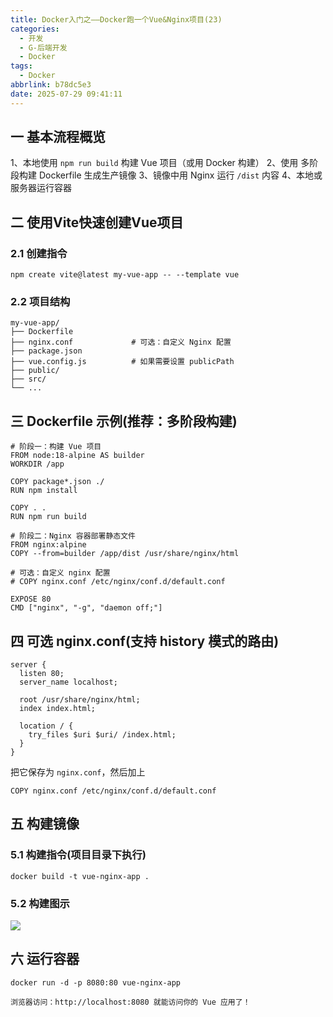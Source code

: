 ```yaml
---
title: Docker入门之——Docker跑一个Vue&Nginx项目(23)
categories:
  - 开发
  - G-后端开发
  - Docker
tags:
  - Docker
abbrlink: b78dc5e3
date: 2025-07-29 09:41:11
---
```

## 一 基本流程概览

1、本地使用 `npm run build` 构建 Vue 项目（或用 Docker 构建）
2、使用 多阶段构建 Dockerfile 生成生产镜像
3、镜像中用 Nginx 运行 `/dist` 内容
4、本地或服务器运行容器

<!--more-->

## 二 使用Vite快速创建Vue项目

### 2.1 创建指令

```
npm create vite@latest my-vue-app -- --template vue
```

### 2.2 项目结构

```
my-vue-app/
├── Dockerfile
├── nginx.conf             # 可选：自定义 Nginx 配置
├── package.json
├── vue.config.js          # 如果需要设置 publicPath
├── public/
├── src/
└── ...
```

## 三 Dockerfile 示例(推荐：多阶段构建)

```
# 阶段一：构建 Vue 项目
FROM node:18-alpine AS builder
WORKDIR /app

COPY package*.json ./
RUN npm install

COPY . .
RUN npm run build

# 阶段二：Nginx 容器部署静态文件
FROM nginx:alpine
COPY --from=builder /app/dist /usr/share/nginx/html

# 可选：自定义 nginx 配置
# COPY nginx.conf /etc/nginx/conf.d/default.conf

EXPOSE 80
CMD ["nginx", "-g", "daemon off;"]
```

## 四 可选 nginx.conf(支持 history 模式的路由)

```
server {
  listen 80;
  server_name localhost;

  root /usr/share/nginx/html;
  index index.html;

  location / {
    try_files $uri $uri/ /index.html;
  }
}
```

把它保存为 `nginx.conf`，然后加上

```
COPY nginx.conf /etc/nginx/conf.d/default.conf
```

## 五 构建镜像

### 5.1 构建指令(项目目录下执行)

```
docker build -t vue-nginx-app .
```

### 5.2 构建图示

![][1]

## 六 运行容器

```
docker run -d -p 8080:80 vue-nginx-app

浏览器访问：http://localhost:8080 就能访问你的 Vue 应用了！
```

[1]:https://cdn.jsdelivr.net/gh/PGzxc/CDN/blog-docker/docker-23-build-view-1.png

